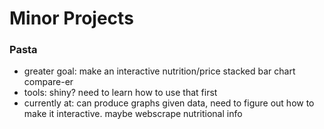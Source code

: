 # Minor Projects

### Pasta

* greater goal: make an interactive nutrition/price stacked bar chart compare-er
* tools: shiny? need to learn how to use that first
* currently at: can produce graphs given data, need to figure out how to make it interactive. maybe webscrape nutritional info
